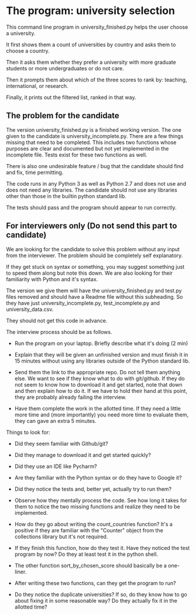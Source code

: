 # The program: university selection

This command line program in university_finished.py helps the user choose
a university.

It first shows them a count of universities by country 
and asks them to choose a country.

Then it asks them whether they prefer a university with more 
graduate students or more undergraduates or do not care. 

Then it prompts them about which of the three scores to rank by:
teaching, international, or research. 

Finally, it prints out the filtered list, ranked in that way. 

The problem for the candidate
--------------------------------
The version university_finished.py is a finished working version. The one 
given to the candidate is university_incomplete.py. There are a few 
things missing that need to be completed. This includes two functions whose 
purposes are clear and documented but not yet implemented in the incomplete 
file. Tests exist for these two functions 
as well. 

There is also one undesirable feature / bug that the candidate 
should find and fix, time permitting.

The code runs in any Python 3 as well as Python 2.7 and does not use and 
does not need any libraries. The candidate should not use any libraries 
other than those in the builtin python standard lib.

The tests should pass and the program should appear to run correctly.

For interviewers only (Do not send this part to candidate)
------------------------------------------------------------

We are looking for the candidate to solve this problem without any 
input from the interviewer. The problem should be completely self explanatory.

If they get stuck on syntax or something, you
may suggest something just to speed them along but note this down. We are 
also looking for their familiarity with Python and it's syntax. 

The version we give them will have the university_finished.py and test.py files 
removed and should have a Readme file without this subheading. So they have just
university_incomplete.py, test_incomplete.py and university_data.csv.

They should not get this code in advance.

The interview process should be as follows. 

* Run the program on your laptop. Briefly describe what it's doing (2 min)

* Explain that they will be given an unfinished version and must finish it in 
15 minutes without using any libraries outside of the Python standard lib. 

* Send them the link to the appropriate repo. Do not tell them anything else. 
We want to see if they know what to do with git/github. If they do not seem 
to know how to download it and get started, note that down and then 
explain how to do it. If we have to hold their hand at this point, they 
are probably already failing the interview.

* Have them complete the work in the allotted time. If they need a little more time
and (more importantly) you need more time to evaluate them, they can gave an extra 
5 minutes.

Things to look for:

* Did they seem familiar with Github/git? 

* Did they manage to download it and get started quickly?

* Did they use an IDE like Pycharm?

* Are they familiar with the Python syntax or do they have to Google it?

* Did they notice the tests and, better yet, actually try to run them?

* Observe how they mentally process the code. See how long it takes for them to 
notice the two missing functions and realize they need to be implemented.

* How do they go about writing the count_countries function? It's a positive if they
are familiar with the "Counter" object from the collections library but it's not 
required.

* If they finish this function, how do they test it. Have they noticed the test 
program by now? Do they at least test it in the python shell.

* The other function sort_by_chosen_score should basically be a one-liner. 

* After writing these two functions, can they get the program to run?

* Do they notice the duplicate universities? If so, do they know how to go about
fixing it in some reasonable way? Do they actually fix it in the allotted time?




